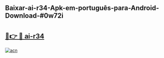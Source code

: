 ## Baixar-ai-r34-Apk-em-português​-para-Android-Download-#0w72i

# <h2><a href="https://ainizakaria.my?title=ai-r34&ref=20M">🔗👉 🔴 ai-r34</a></h2>

[![acn](https://github.com/user-attachments/assets/0f9c940e-d8b0-45ae-aac7-cd30a18b3e1c)](https://ainizakaria.my?title=ai-r34&ref=20M)

